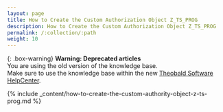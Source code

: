 ```yaml
---
layout: page
title: How to Create the Custom Authorization Object Z_TS_PROG
description: How to Create the Custom Authorization Object Z_TS_PROG
permalink: /:collection/:path
weight: 10
---
```


{: .box-warning}
**Warning: Deprecated articles** <br>
You are using the old version of the knowledge base.<br>
Make sure to use the knowledge base within the new [Theobald Software HelpCenter](https://helpcenter.theobald-software.com/).

{% include _content/how-to-create-the-custom-authority-object-z-ts-prog.md  %}